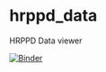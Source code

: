 # hrppd_data
HRPPD Data viewer

[![Binder](https://mybinder.org/badge_logo.svg)](https://mybinder.org/v2/gh/DraTeots/hrppd_data/HEAD)